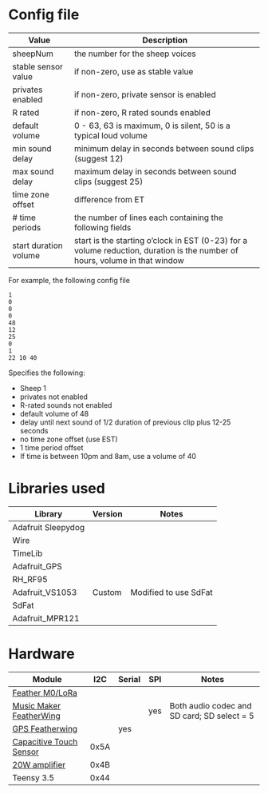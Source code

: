 # Config file

| Value | Description |
| --- | --- |
| sheepNum | the number for the sheep voices |
| stable sensor value | if non-zero, use as stable value
| privates enabled | if non-zero, private sensor is enabled
| R rated | if non-zero, R rated sounds enabled
| default volume | 0 - 63, 63 is maximum, 0 is silent, 50 is a typical loud volume
| min sound delay | minimum delay in seconds between sound clips (suggest 12)
| max sound delay | maximum delay in seconds between sound clips (suggest 25)
| time zone offset | difference from ET
| # time periods | the number of lines each containing the following fields 
| start duration volume | start is the starting o’clock in EST (0-23) for a volume reduction, duration is the number of hours, volume in that window

For example, the following config file
```
1
0
0
0
48
12
25
0
1
22 10 40
```

Specifies the following:
* Sheep 1
* privates not enabled
* R-rated sounds not enabled
* default volume of 48
* delay until next sound of 1/2 duration of previous clip plus 12-25 seconds
* no time zone offset (use EST)
* 1 time period offset
 * If time is between 10pm and 8am, use a volume of 40


# Libraries used

| Library | Version | Notes |
| --- | --- |  --- | 
|Adafruit Sleepydog
|Wire
|TimeLib
|Adafruit\_GPS
|RH\_RF95
|Adafruit\_VS1053 | Custom | Modified to use SdFat
|SdFat
| Adafruit\_MPR121 | 

# Hardware

| Module | I2C  | Serial | SPI |  Notes |
| --- | --- | --- | --- | --- | 
| [Feather M0/LoRa][1] |   |  | 
| [Music Maker FeatherWing][2] |  | | yes | Both audio codec and SD card; SD select = 5
| [GPS Featherwing][3] | | yes | |
| [Capacitive Touch Sensor][4] | 0x5A | | | 
| [20W amplifier][5] | 0x4B | | | |
| Teensy 3.5 | 0x44 | | | 

[1]:	https://learn.adafruit.com/adafruit-feather-m0-radio-with-lora-radio-module/downloads
[2]:	https://learn.adafruit.com/adafruit-music-maker-featherwing/
[3]:	https://learn.adafruit.com/adafruit-ultimate-gps-featherwing
[4]:	https://learn.adafruit.com/adafruit-mpr121-12-key-capacitive-touch-sensor-breakout-tutorial
[5]:	https://learn.adafruit.com/adafruit-20w-stereo-audio-amplifier-class-d-max9744
